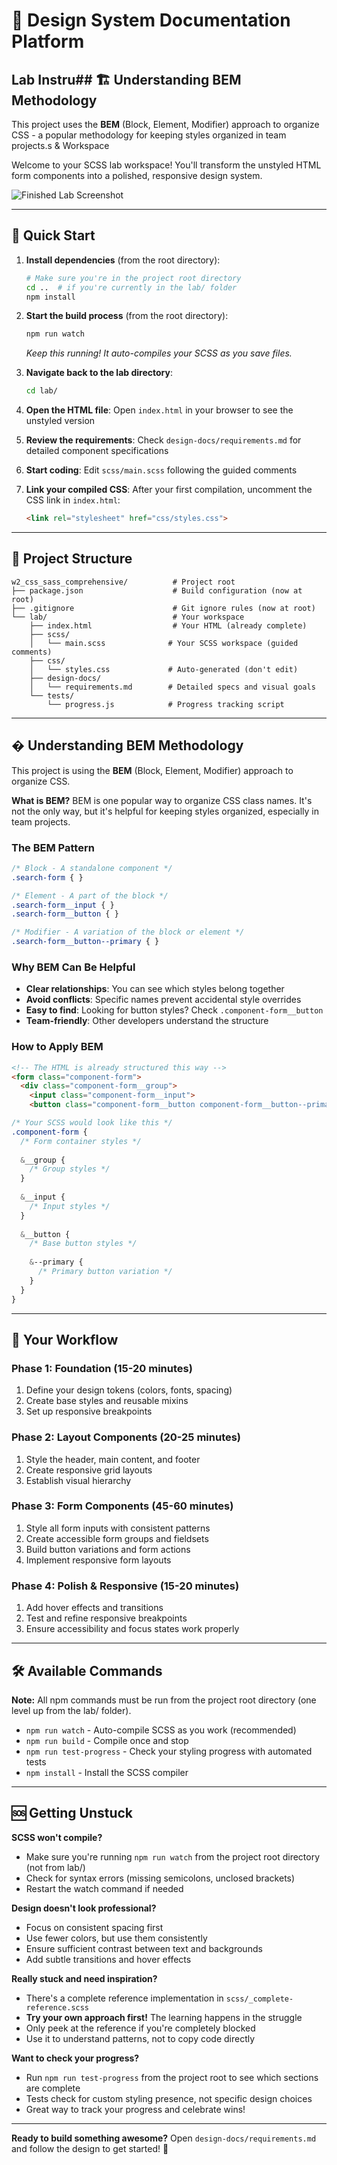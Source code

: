 # 🎨 Design System Documentation Platform
## Lab Instru## 🏗️ Understanding BEM Methodology

This project uses the **BEM** (Block, Element, Modifier) approach to organize CSS - a popular methodology for keeping styles organized in team projects.s & Workspace

Welcome to your SCSS lab workspace! You'll transform the unstyled HTML form components into a polished, responsive design system.

![Finished Lab Screenshot](../assets/sass_comprehensive_full.png)

---

## 🚀 Quick Start

1. **Install dependencies** (from the root directory):
   ```bash
   # Make sure you're in the project root directory
   cd ..  # if you're currently in the lab/ folder
   npm install
   ```

2. **Start the build process** (from the root directory):
   ```bash
   npm run watch
   ```
   *Keep this running! It auto-compiles your SCSS as you save files.*

3. **Navigate back to the lab directory**:
   ```bash
   cd lab/
   ```

4. **Open the HTML file**:
   Open `index.html` in your browser to see the unstyled version

5. **Review the requirements**:
   Check `design-docs/requirements.md` for detailed component specifications

6. **Start coding**:
   Edit `scss/main.scss` following the guided comments

7. **Link your compiled CSS**:
   After your first compilation, uncomment the CSS link in `index.html`:
   ```html
   <link rel="stylesheet" href="css/styles.css">
   ```

---

## 📁 Project Structure

```
w2_css_sass_comprehensive/          # Project root
├── package.json                    # Build configuration (now at root)
├── .gitignore                      # Git ignore rules (now at root)
└── lab/                            # Your workspace
    ├── index.html                  # Your HTML (already complete)
    ├── scss/
    │   └── main.scss              # Your SCSS workspace (guided comments)
    ├── css/
    │   └── styles.css             # Auto-generated (don't edit)
    ├── design-docs/
    │   └── requirements.md        # Detailed specs and visual goals
    └── tests/
        └── progress.js            # Progress tracking script
```

---

## �️ Understanding BEM Methodology

This project is using the **BEM** (Block, Element, Modifier) approach to organize CSS.

**What is BEM?** BEM is one popular way to organize CSS class names. It's not the only way, but it's helpful for keeping styles organized, especially in team projects.

### **The BEM Pattern**
```css
/* Block - A standalone component */
.search-form { }

/* Element - A part of the block */
.search-form__input { }
.search-form__button { }

/* Modifier - A variation of the block or element */
.search-form__button--primary { }
```

### **Why BEM Can Be Helpful**
- **Clear relationships**: You can see which styles belong together
- **Avoid conflicts**: Specific names prevent accidental style overrides
- **Easy to find**: Looking for button styles? Check `.component-form__button`
- **Team-friendly**: Other developers understand the structure

### **How to Apply BEM**
```html
<!-- The HTML is already structured this way -->
<form class="component-form">
  <div class="component-form__group">
    <input class="component-form__input">
    <button class="component-form__button component-form__button--primary">
```

```css
/* Your SCSS would look like this */
.component-form {
  /* Form container styles */
  
  &__group {
    /* Group styles */
  }
  
  &__input {
    /* Input styles */
  }
  
  &__button {
    /* Base button styles */
    
    &--primary {
      /* Primary button variation */
    }
  }
}
```

---

## 📝 Your Workflow

### **Phase 1: Foundation (15-20 minutes)**
1. Define your design tokens (colors, fonts, spacing)
2. Create base styles and reusable mixins
3. Set up responsive breakpoints

### **Phase 2: Layout Components (20-25 minutes)**
1. Style the header, main content, and footer
2. Create responsive grid layouts
3. Establish visual hierarchy

### **Phase 3: Form Components (45-60 minutes)**
1. Style all form inputs with consistent patterns
2. Create accessible form groups and fieldsets
3. Build button variations and form actions
4. Implement responsive form layouts

### **Phase 4: Polish & Responsive (15-20 minutes)**
1. Add hover effects and transitions
2. Test and refine responsive breakpoints
3. Ensure accessibility and focus states work properly

---

## 🛠️ Available Commands

**Note:** All npm commands must be run from the project root directory (one level up from the lab/ folder).

- `npm run watch` - Auto-compile SCSS as you work (recommended)
- `npm run build` - Compile once and stop
- `npm run test-progress` - Check your styling progress with automated tests
- `npm install` - Install the SCSS compiler

---

## 🆘 Getting Unstuck

**SCSS won't compile?**
- Make sure you're running `npm run watch` from the project root directory (not from lab/)
- Check for syntax errors (missing semicolons, unclosed brackets)
- Restart the watch command if needed

**Design doesn't look professional?**
- Focus on consistent spacing first
- Use fewer colors, but use them consistently
- Ensure sufficient contrast between text and backgrounds
- Add subtle transitions and hover effects

**Really stuck and need inspiration?**
- There's a complete reference implementation in `scss/_complete-reference.scss`
- **Try your own approach first!** The learning happens in the struggle
- Only peek at the reference if you're completely blocked
- Use it to understand patterns, not to copy code directly

**Want to check your progress?**
- Run `npm run test-progress` from the project root to see which sections are complete
- Tests check for custom styling presence, not specific design choices
- Great way to track your progress and celebrate wins!

---

**Ready to build something awesome?** Open `design-docs/requirements.md` and follow the design to get started! 🚀
